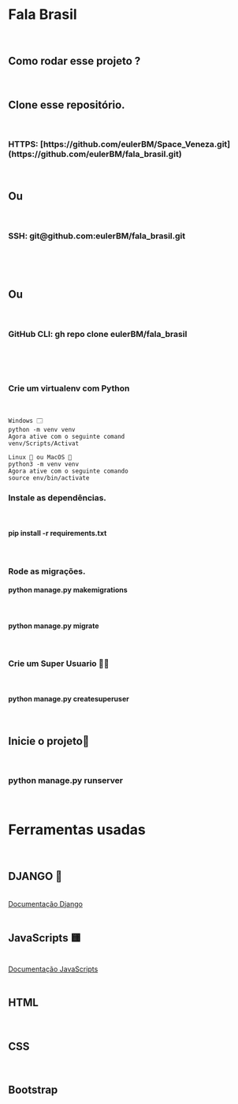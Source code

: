 <h1>Fala Brasil</h1><br>

<h2> Como rodar esse projeto ? </h2><br>

<h2>Clone esse repositório.</h2><br>

<h3> HTTPS: [https://github.com/eulerBM/Space_Veneza.git](https://github.com/eulerBM/fala_brasil.git)</h3><br>
<h2>Ou</h2><br>
<h3> SSH: git@github.com:eulerBM/fala_brasil.git</h3><br><br><br>
<h2>Ou</h2><br>
<h3> GitHub CLI: gh repo clone eulerBM/fala_brasil </h3><br><br><br>
  
<h3>Crie um virtualenv com Python</h3><br>

    Windows 🗔
    python -m venv venv
    Agora ative com o seguinte comand
    venv/Scripts/Activat

    Linux 🐧 ou MacOS 🍎
    python3 -m venv venv 
    Agora ative com o seguinte comando
    source env/bin/activate

<h3>Instale as dependências.</h3><br>
    <h4>pip install -r requirements.txt</h4><br>
    
<h3>Rode as migrações.</h3>
    <h4>python manage.py makemigrations</h4><br>
    <h4>python manage.py migrate</h4><br>

<h3> Crie um Super Usuario 🦸‍♂️</h3><br>
<h4>python manage.py createsuperuser</h4><br>

<h2> Inicie o projeto🙂 </h2><br>
<h3>python manage.py runserver</h3><br>


<h1> Ferramentas usadas</h1><br>

<h2>DJANGO 🐍</h2><br>
<a href="https://www.djangoproject.com/">Documentação Django</a><br><br>

<h2>JavaScripts 🟨</h2><br>
<a href="https://www.javascript.com/">Documentação JavaScripts</a><br><br>

<h2>HTML </h2><br>

<h2>CSS</h2><br>

<h2>Bootstrap </h2><br>
